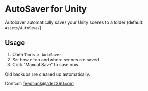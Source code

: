 # AutoSaver for Unity

AutoSaver automatically saves your Unity scenes to a folder (default: `Assets/AutoSave/`).

## Usage
1. Open `Tools > AutoSaver`.
2. Set how often and where scenes are saved.
3. Click "Manual Save" to save now.

Old backups are cleaned up automatically.

Contact: feedback@adez360.com





